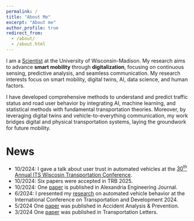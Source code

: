 ```yaml
---
permalink: /
title: "About Me"
excerpt: "About me"
author_profile: true
redirect_from: 
  - /about/
  - /about.html
---
```


I am a [Scientist](https://directory.engr.wisc.edu/cee/Staff/Li_Pei/) at the University of Wisconsin-Madison. My research aims to advance **smart mobility** through **digitalization**, focusing on continuous sensing, predictive analysis, and seamless communication. My research interests focus on smart mobility, digital twins, AI, data science, and human factors. 

I have developed comprehensive methods to understand and predict traffic status and road user behavior by integrating AI, machine learning, and statistical methods with fundamental transportation theories. Moreover, by leveraging digital twins and vehicle-to-everything communication, my work bridges digital and physical transportation systems, laying the groundwork for future mobility.

<!-- My CV is available from [here](https://peili-sandman.github.io/files/cv_pei.pdf). -->


<!---
I received my PhD degree in Transportation Engineering under the supervision of [Dr. Mohamed Abdel-Aty](https://www.cece.ucf.edu/aty/). I received my master degree in communication and transportation engineering and bachelor degree in logistics engineering from Tongji University in 2015 and 2018, respectively.
'''
--->


News
===
- 10/2024: I gave a talk about user trust in automated vehicles at the [30<sup>th</sup> Annual ITS Wiscosin Transportation Conference](https://itswisconsin.org/2024-its-conference/).
- 10/2024: Six papers were accepted in TRB 2025.
- 10/2024: One [paper](https://doi.org/10.1016/j.aej.2024.09.092) is published in Alexandria Engineering Journal.
- 6/2024: I presented my [research](https://doi.org/10.1061/9780784485514.049) on automated vehicle behavior at the International Conference on Transportation and Development 2024.
- 5/2024 One [paper](https://doi.org/10.1016/j.aap.2024.107605) was published in Accident Analysis & Prevention.
- 3/2024 One [paper](https://doi.org/10.1080/19427867.2024.2335084) was published in Transportation Letters.
